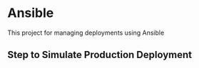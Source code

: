 # Ansible
This project for managing deployments using Ansible

## Step to Simulate Production Deployment
